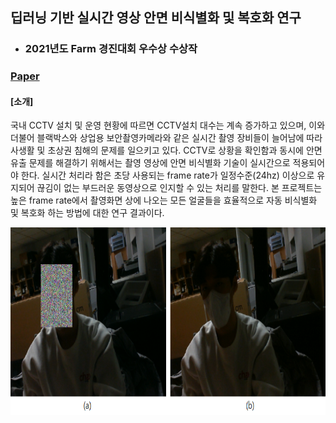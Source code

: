 ## 딥러닝 기반 실시간 영상 안면 비식별화 및 복호화 연구
- ### 2021년도 Farm 경진대회 우수상 수상작

### [Paper](https://github.com/Kyewon-Park/Face-Deidentification/blob/598e9ea6ea416fb6af2fbcbbe45ce667f0e3c265/Deep%20Learning%20based%20Face%20De-identification%20for%20Intelligent%20CCTV.pdf)
#### [소개]
  
  국내 CCTV 설치 및 운영 현황에 따르면 CCTV설치 대수는 계속 증가하고 있으며, 이와 더불어 블랙박스와 상업용 보안촬영카메라와 같은 실시간 촬영 장비들이 늘어남에 따라 사생활 및 초상권 침해의 문제를 일으키고 있다. CCTV로 상황을 확인함과 동시에 안면 유출 문제를 해결하기 위해서는 촬영 영상에 안면 비식별화 기술이 실시간으로 적용되어야 한다. 실시간 처리라 함은 초당 사용되는 frame rate가 일정수준(24hz) 이상으로 유지되어 끊김이 없는 부드러운 동영상으로 인지할 수 있는 처리를 말한다. 본 프로젝트는 높은 frame rate에서 촬영화면 상에 나오는 모든 얼굴들을 효율적으로 자동 비식별화 및 복호화 하는 방법에 대한 연구 결과이다.  

<img src="https://github.com/Kyewon-Park/Face-Deidentification/blob/main/1.PNG" height="300px" title="비식별화 및 복호화 예시" alt="비식별화 및 복호화 예시"></img><br/>
